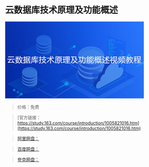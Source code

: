 # 云数据库技术原理及功能概述

![img](../../../assets/study163/free/4071ffee-3d08-4760-ae6b-8c3934cc2f4c.jpg)

> 价格：免费

> [官方链接：https://study.163.com/course/introduction/1005821016.htm](https://study.163.com/course/introduction/1005821016.htm)

> [阿里网盘：]()

> [百度网盘：]()

> [夸克网盘：]()
